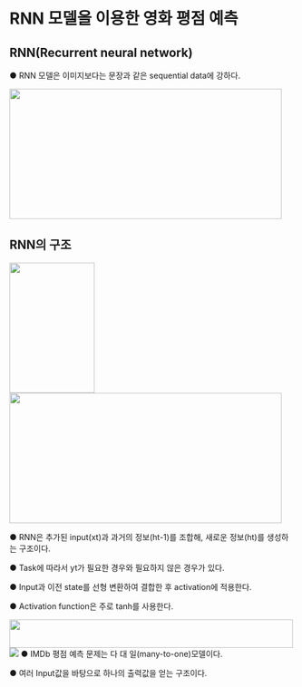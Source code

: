 # RNN 모델을 이용한 영화 평점 예측
## RNN(Recurrent neural network)  
● RNN 모델은 이미지보다는 문장과 같은 sequential data에 강하다.  

<img src="https://user-images.githubusercontent.com/98728682/152925435-d06a59a8-08da-478f-866b-ead91b657a84.jpg" width="480" height="230">

## RNN의 구조
<img src="https://user-images.githubusercontent.com/98728682/152928257-b2d77a00-25a9-4e63-a5e9-025033522c88.png" width="150" height="230"><img src="https://user-images.githubusercontent.com/98728682/152928367-fdc197f5-8728-409c-bcc3-3222f1458136.png" width="480" height="230">  

● RNN은 추가된 input(xt)과 과거의 정보(ht-1)를 조합해, 새로운 정보(ht)를 생성하는 구조이다.  

● Task에 따라서 yt가 필요한 경우와 필요하지 않은 경우가 있다.  

● Input과 이전 state를 선형 변환하여 결합한 후 activation에 적용한다.  

● Activation function은 주로 tanh를 사용한다.  

<img src="https://user-images.githubusercontent.com/98728682/152931989-1d46dbc6-7fdb-47d9-9e31-ffb054b8a3b4.png" width="500" height="50">  
<img src="https://user-images.githubusercontent.com/98728682/152933731-75554846-4337-4992-a439-8237bd5eb862.png">  
● IMDb 평점 예측 문제는 다 대 일(many-to-one)모델이다.  

● 여러 Input값을 바탕으로 하나의 출력값을 얻는 구조이다.
